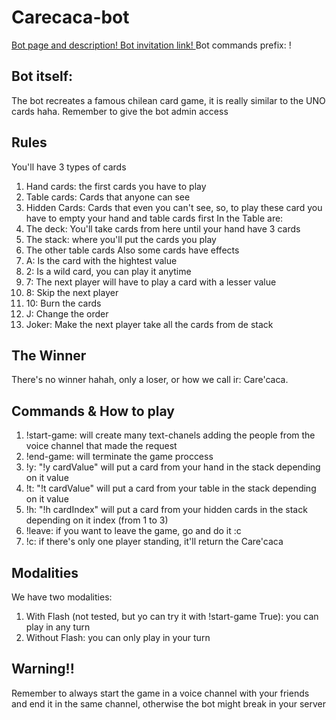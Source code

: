 # Carecaca-bot

[Bot page and description! ](https://top.gg/bot/690935965082189845)
[Bot invitation link! ](https://discordapp.com/oauth2/authorize?client_id=690935965082189845&scope=bot&permissions=8])
Bot commands prefix: !

## Bot itself:

The bot recreates a famous chilean card game, it is really similar to the UNO cards haha.
Remember to give the bot admin access

## Rules

You'll have 3 types of cards

1. Hand cards: the first cards you have to play
2. Table cards: Cards that anyone can see
3. Hidden Cards: Cards that even you can't see, so, to play these card you have to empty your hand and table cards first
   In the Table are:
4. The deck: You'll take cards from here until your hand have 3 cards
5. The stack: where you'll put the cards you play
6. The other table cards
   Also some cards have effects
7. A: Is the card with the hightest value
8. 2: Is a wild card, you can play it anytime
9. 7: The next player will have to play a card with a lesser value
10. 8: Skip the next player
11. 10: Burn the cards
12. J: Change the order
13. Joker: Make the next player take all the cards from de stack

## The Winner

There's no winner hahah, only a loser, or how we call ir: Care'caca.

## Commands & How to play

1. !start-game: will create many text-chanels adding the people from the voice channel that made the request
2. !end-game: will terminate the game proccess
3. !y: "!y cardValue" will put a card from your hand in the stack depending on it value
4. !t: "!t cardValue" will put a card from your table in the stack depending on it value
5. !h: "!h cardIndex" will put a card from your hidden cards in the stack depending on it index (from 1 to 3)
6. !leave: if you want to leave the game, go and do it :c
7. !c: if there's only one player standing, it'll return the Care'caca

## Modalities

We have two modalities:

1. With Flash (not tested, but yo can try it with !start-game True): you can play in any turn
2. Without Flash: you can only play in your turn

## Warning!!

Remember to always start the game in a voice channel with your friends and end it in the same channel, otherwise the bot might break in your server
